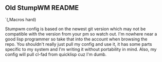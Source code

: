 Old StumpWM README
----
`(,Macros hard)

Stumpwm config is based on the newest git version which may not be
compatible with the version from your pm so watch out. I'm nowhere
near a good lisp programmer so take that into the account when
browsing the repo. You shouldn't really just pull my config and use
it, it has some parts specific to my system and I'm writing it without
portability in mind. Also, my config will pull cl-fad from quicklisp
cuz I'm dumb.

